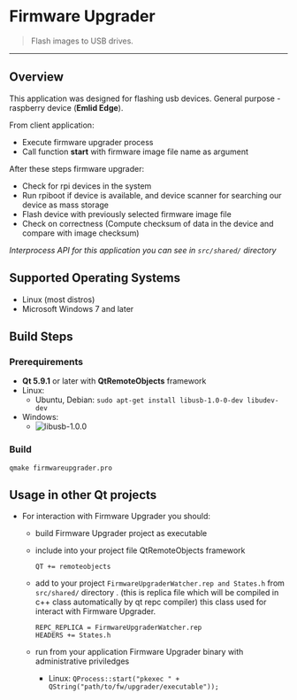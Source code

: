 # Firmware Upgrader
> Flash images to USB drives.

***
## Overview
This application was designed for flashing usb devices. General purpose - raspberry device (**Emlid Edge**). 

From client application:
+ Execute firmware upgrader process
+ Call function **start** with firmware image file name as argument

After these steps firmware upgrader:
+ Check for rpi devices in the system
+ Run rpiboot if device is available, and device scanner for searching our device as mass storage
+ Flash device with previously selected firmware image file
+ Check on correctness (Compute checksum of data in the device and compare with image checksum)

_Interprocess API for this application you can see in ```src/shared/``` directory_

## Supported Operating Systems

- Linux (most distros)
- Microsoft Windows 7 and later

## Build Steps
### Prerequirements
+ **Qt 5.9.1** or later with **QtRemoteObjects** framework
+ Linux:
  - Ubuntu, Debian: ``` sudo apt-get install libusb-1.0-0-dev libudev-dev ```
+ Windows:
  - ![libusb-1.0.0](https://sourceforge.net/projects/libusb-win32/)

### Build
  ``` qmake firmwareupgrader.pro ```
  
## Usage in other Qt projects
+ For interaction with Firmware Upgrader you should:
  - build Firmware Upgrader project as executable
  - include into your project file QtRemoteObjects framework
  
    ```QT += remoteobjects```
  - add to your project ```FirmwareUpgraderWatcher.rep and States.h``` from ```src/shared/``` directory .
    (this is replica file which will be compiled in c++ class automatically by qt repc compiler)
    this class used for interact with Firmware Upgrader.
    
    ```REPC_REPLICA = FirmwareUpgraderWatcher.rep```  
    ```HEADERS += States.h```
  - run from your application Firmware Upgrader binary with administrative priviledges
    + Linux: ```QProcess::start("pkexec " + QString("path/to/fw/upgrader/executable")); ```
